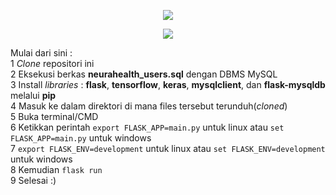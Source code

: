 <p align="center">
  <img src="https://i.ibb.co/qskz5GX/Screenshot-2020-01-16-Neurahealth-Sistem-Diagnosa-Instan.png">
</p>

<p align="center">
  <img src="https://i.imgur.com/uiStZB5.jpg">
</p>

Mulai dari sini :<br>
1 <i>Clone</i> repositori ini<br>
2 Eksekusi berkas <b>neurahealth_users.sql</b> dengan DBMS MySQL<br>
3 Install <i>libraries</i> : <b>flask</b>, <b>tensorflow</b>, <b>keras</b>, <b>mysqlclient</b>, dan <b>flask-mysqldb</b> melalui <b>pip</b><br>
4 Masuk ke dalam direktori di mana files tersebut terunduh(<i>cloned</i>)<br>
5 Buka terminal/CMD<br>
6 Ketikkan perintah ```export FLASK_APP=main.py``` untuk linux atau ```set FLASK_APP=main.py``` untuk windows<br>
7 ```export FLASK_ENV=development``` untuk linux atau ```set FLASK_ENV=development``` untuk windows<br>
8 Kemudian ```flask run```<br>
9 Selesai :)
